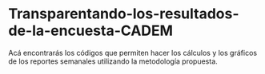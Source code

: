 # Transparentando-los-resultados-de-la-encuesta-CADEM
Acá encontrarás los códigos que permiten hacer los cálculos y los gráficos de los reportes semanales utilizando la metodología propuesta.

